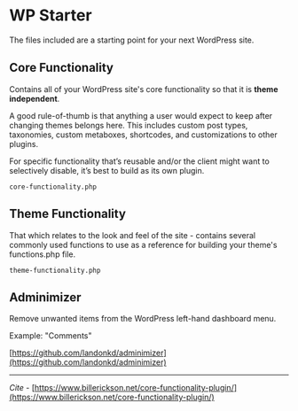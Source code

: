 # WP Starter
The files included are a starting point for your next WordPress site.

## Core Functionality
Contains all of your WordPress site's core functionality so that it is **theme independent**.

A good rule-of-thumb is that anything a user would expect to keep after changing themes belongs here. This includes custom post types, taxonomies, custom metaboxes, shortcodes, and customizations to other plugins.

For specific functionality that’s reusable and/or the client might want to selectively disable, it’s best to build as its own plugin.

`core-functionality.php`

## Theme Functionality
That which relates to the look and feel of the site - contains several commonly used functions to use as a reference for building your theme's functions.php file.

`theme-functionality.php`

## Adminimizer
Remove unwanted items from the WordPress left-hand dashboard menu.

Example: "Comments"

[https://github.com/landonkd/adminimizer](https://github.com/landonkd/adminimizer)

---

*Cite* - [https://www.billerickson.net/core-functionality-plugin/](https://www.billerickson.net/core-functionality-plugin/)
